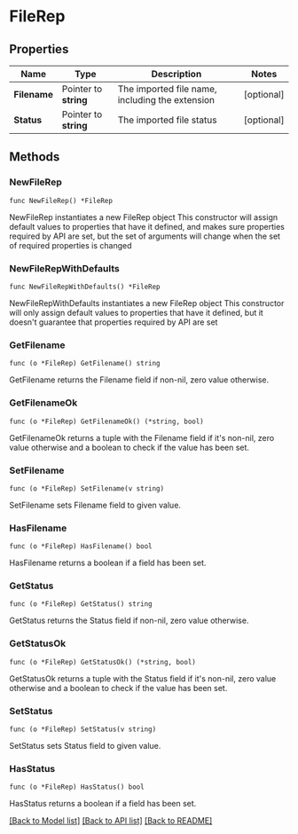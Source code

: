 # FileRep

## Properties

Name | Type | Description | Notes
------------ | ------------- | ------------- | -------------
**Filename** | Pointer to **string** | The imported file name, including the extension | [optional] 
**Status** | Pointer to **string** | The imported file status | [optional] 

## Methods

### NewFileRep

`func NewFileRep() *FileRep`

NewFileRep instantiates a new FileRep object
This constructor will assign default values to properties that have it defined,
and makes sure properties required by API are set, but the set of arguments
will change when the set of required properties is changed

### NewFileRepWithDefaults

`func NewFileRepWithDefaults() *FileRep`

NewFileRepWithDefaults instantiates a new FileRep object
This constructor will only assign default values to properties that have it defined,
but it doesn't guarantee that properties required by API are set

### GetFilename

`func (o *FileRep) GetFilename() string`

GetFilename returns the Filename field if non-nil, zero value otherwise.

### GetFilenameOk

`func (o *FileRep) GetFilenameOk() (*string, bool)`

GetFilenameOk returns a tuple with the Filename field if it's non-nil, zero value otherwise
and a boolean to check if the value has been set.

### SetFilename

`func (o *FileRep) SetFilename(v string)`

SetFilename sets Filename field to given value.

### HasFilename

`func (o *FileRep) HasFilename() bool`

HasFilename returns a boolean if a field has been set.

### GetStatus

`func (o *FileRep) GetStatus() string`

GetStatus returns the Status field if non-nil, zero value otherwise.

### GetStatusOk

`func (o *FileRep) GetStatusOk() (*string, bool)`

GetStatusOk returns a tuple with the Status field if it's non-nil, zero value otherwise
and a boolean to check if the value has been set.

### SetStatus

`func (o *FileRep) SetStatus(v string)`

SetStatus sets Status field to given value.

### HasStatus

`func (o *FileRep) HasStatus() bool`

HasStatus returns a boolean if a field has been set.


[[Back to Model list]](../README.md#documentation-for-models) [[Back to API list]](../README.md#documentation-for-api-endpoints) [[Back to README]](../README.md)


